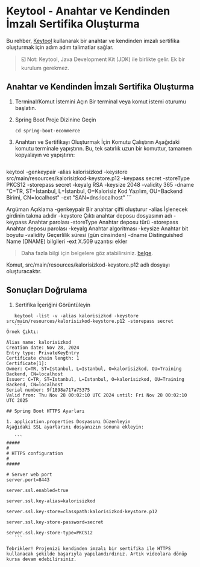# Keytool - Anahtar ve Kendinden İmzalı Sertifika Oluşturma
Bu rehber, [Keytool](https://docs.oracle.com/en/java/javase/13/docs/specs/man/keytool.html)  kullanarak bir anahtar ve kendinden imzalı sertifika oluşturmak için adım adım talimatlar sağlar.

> :ballot_box_with_check:  Not: Keytool, Java Development Kit (JDK) ile birlikte gelir. Ek bir kurulum gerekmez.

## Anahtar ve Kendinden İmzalı Sertifika Oluşturma

1. Terminal/Komut İstemini Açın
Bir terminal veya komut istemi oturumu başlatın.

2. Spring Boot Proje Dizinine Geçin
    ```
    cd spring-boot-ecommerce
    ```

3. Anahtarı ve Sertifikayı Oluşturmak İçin Komutu Çalıştırın
Aşağıdaki komutu terminale yapıştırın. Bu, tek satırlık uzun bir komuttur, tamamen kopyalayın ve yapıştırın:
    ```
keytool -genkeypair -alias kalorisizkod -keystore src/main/resources/kalorisizkod-keystore.p12 -keypass secret -storeType PKCS12 -storepass secret -keyalg RSA -keysize 2048 -validity 365 -dname "C=TR, ST=İstanbul, L=İstanbul, O=Kalorisiz Kod Yazılım, OU=Backend Birimi, CN=localhost" -ext "SAN=dns:localhost"
    ```


Argüman	Açıklama
-genkeypair	Bir anahtar çifti oluşturur
-alias	İşlenecek girdinin takma adıdır
-keystore	Çıktı anahtar deposu dosyasının adı
-keypass	Anahtar parolası
-storeType	Anahtar deposu türü
-storepass	Anahtar deposu parolası
-keyalg	Anahtar algoritması
-keysize	Anahtar bit boyutu
-validity	Geçerlilik süresi (gün cinsinden)
-dname	Distinguished Name (DNAME) bilgileri
-ext	X.509 uzantısı ekler

 > Daha fazla bilgi için belgelere göz atabilirsiniz. [belge](https://docs.oracle.com/en/java/javase/13/docs/specs/man/keytool.html). 

 Komut, src/main/resources/kalorisizkod-keystore.p12 adlı dosyayı oluşturacaktır.

## Sonuçları Doğrulama

1. Sertifika İçeriğini Görüntüleyin

 ```
    keytool -list -v -alias kalorisizkod -keystore src/main/resources/kalorisizkod-keystore.p12 -storepass secret
    ```
Örnek Çıktı:

Alias name: kalorisizkod
Creation date: Nov 28, 2024
Entry type: PrivateKeyEntry
Certificate chain length: 1
Certificate[1]:
Owner: C=TR, ST=Istanbul, L=Istanbul, O=kalorisizkod, OU=Training Backend, CN=localhost
Issuer: C=TR, ST=Istanbul, L=Istanbul, O=kalorisizkod, OU=Training Backend, CN=localhost
Serial number: 9f1898a717a75375
Valid from: Thu Nov 28 00:02:10 UTC 2024 until: Fri Nov 28 00:02:10 UTC 2025

## Spring Boot HTTPS Ayarları

1. application.properties Dosyasını Düzenleyin
Aşağıdaki SSL ayarlarını dosyanızın sonuna ekleyin:

    ```
#####
#
# HTTPS configuration
#
#####

# Server web port
server.port=8443

server.ssl.enabled=true

server.ssl.key-alias=kalorisizkod

server.ssl.key-store=classpath:kalorisizkod-keystore.p12

server.ssl.key-store-password=secret

server.ssl.key-store-type=PKCS12
    ```

Tebrikler! Projenizi kendinden imzalı bir sertifika ile HTTPS kullanacak şekilde başarıyla yapılandırdınız. Artık videolara dönüp kursa devam edebilirsiniz.






